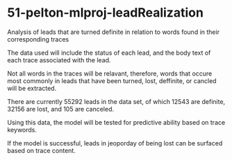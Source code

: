 # 51-pelton-mlproj-leadRealization
Analysis of leads that are turned definite in relation to words found in their corresponding traces

The data used will include the status of each lead, and the body text of each trace associated with the lead.

Not all words in the traces will be relavant, therefore, words that occure most commonly in leads that have been turned, lost, deffinite, or cancled will be extracted.

There are currently 55292 leads in the data set, of which 12543 are definite, 32156 are lost, and 105 are canceled.

Using this data, the model will be tested for predictive ability based on trace keywords.

If the model is successful, leads in jeoporday of being lost can be surfaced based on trace content.
